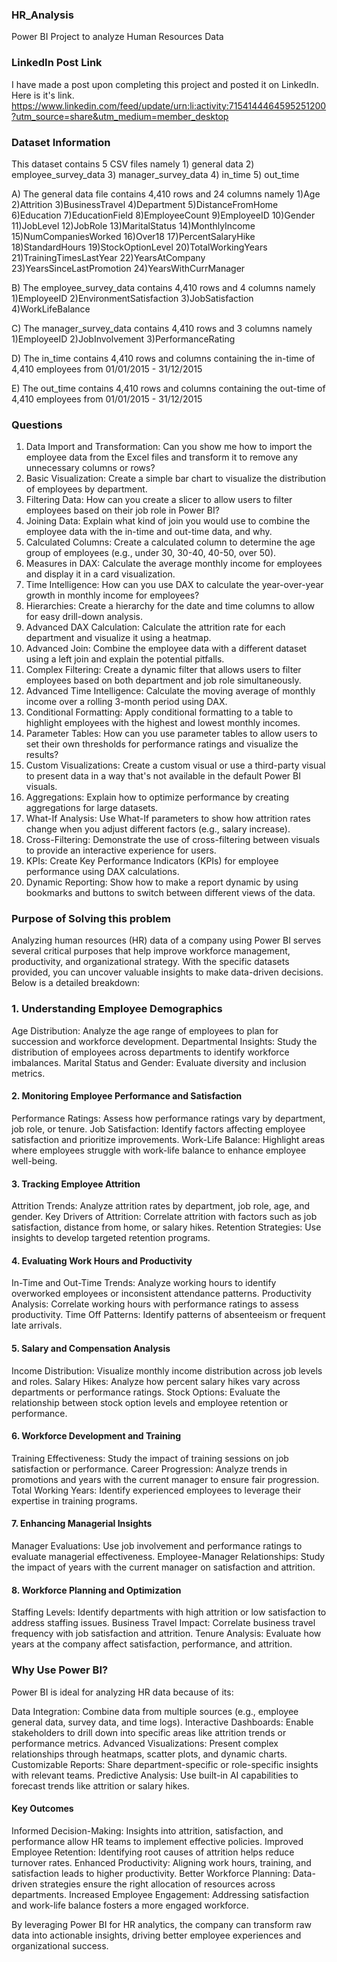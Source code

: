 ### HR_Analysis
 Power BI Project to analyze Human Resources Data

### LinkedIn Post Link
I have made a post upon completing this project and posted it on LinkedIn. Here is it's link.
https://www.linkedin.com/feed/update/urn:li:activity:7154144464595251200?utm_source=share&utm_medium=member_desktop

### Dataset Information

This dataset contains 5 CSV files namely 1) general data 2) employee_survey_data 3) manager_survey_data 4) in_time 5) out_time

A) The general data file contains 4,410 rows and 24 columns namely 1)Age	2)Attrition	3)BusinessTravel	4)Department	5)DistanceFromHome	6)Education	7)EducationField	8)EmployeeCount	9)EmployeeID	10)Gender	11)JobLevel	12)JobRole	13)MaritalStatus	14)MonthlyIncome	15)NumCompaniesWorked	16)Over18	17)PercentSalaryHike	18)StandardHours	19)StockOptionLevel	20)TotalWorkingYears	21)TrainingTimesLastYear	22)YearsAtCompany	23)YearsSinceLastPromotion	24)YearsWithCurrManager

B) The employee_survey_data contains 4,410 rows and 4 columns namely 1)EmployeeID	2)EnvironmentSatisfaction	3)JobSatisfaction	4)WorkLifeBalance

C) The manager_survey_data contains 4,410 rows and 3 columns namely 1)EmployeeID	2)JobInvolvement	3)PerformanceRating

D) The in_time contains 4,410 rows and columns containing the in-time of 4,410 employees from 01/01/2015 - 31/12/2015

E) The out_time contains 4,410 rows and columns containing the out-time of 4,410 employees from 01/01/2015 - 31/12/2015

### Questions

1. Data Import and Transformation: Can you show me how to import the employee data from the Excel files and transform it to remove any unnecessary columns or rows? 
2. Basic Visualization: Create a simple bar chart to visualize the distribution of employees by department. 
3. Filtering Data: How can you create a slicer to allow users to filter employees based on their job role in Power BI? 
4. Joining Data: Explain what kind of join you would use to combine the employee data with the in-time and out-time data, and why. 
5. Calculated Columns: Create a calculated column to determine the age group of employees (e.g., under 30, 30-40, 40-50, over 50). 
6. Measures in DAX: Calculate the average monthly income for employees and display it in a card visualization. 
7. Time Intelligence: How can you use DAX to calculate the year-over-year growth in monthly income for employees? 
8. Hierarchies: Create a hierarchy for the date and time columns to allow for easy drill-down analysis. 
9. Advanced DAX Calculation: Calculate the attrition rate for each department and visualize it using a heatmap. 
10. Advanced Join: Combine the employee data with a different dataset using a left join and explain the potential pitfalls. 
11. Complex Filtering: Create a dynamic filter that allows users to filter employees based on both department and job role simultaneously. 
12. Advanced Time Intelligence: Calculate the moving average of monthly income over a rolling 3-month period using DAX. 
13. Conditional Formatting: Apply conditional formatting to a table to highlight employees with the highest and lowest monthly incomes. 
14. Parameter Tables: How can you use parameter tables to allow users to set their own thresholds for performance ratings and visualize the results? 
15. Custom Visualizations: Create a custom visual or use a third-party visual to present data in a way that's not available in the default Power BI visuals. 
16. Aggregations: Explain how to optimize performance by creating aggregations for large datasets. 
17. What-If Analysis: Use What-If parameters to show how attrition rates change when you adjust different factors (e.g., salary increase). 
18. Cross-Filtering: Demonstrate the use of cross-filtering between visuals to provide an interactive experience for users. 
19. KPIs: Create Key Performance Indicators (KPIs) for employee performance using DAX calculations. 
20. Dynamic Reporting: Show how to make a report dynamic by using bookmarks and buttons to switch between different views of the data.

### Purpose of Solving this problem

Analyzing human resources (HR) data of a company using Power BI serves several critical purposes that help improve workforce management, productivity, and organizational strategy. With the specific datasets provided, you can uncover valuable insights to make data-driven decisions. Below is a detailed breakdown:

### 1. Understanding Employee Demographics
Age Distribution: Analyze the age range of employees to plan for succession and workforce development.
Departmental Insights: Study the distribution of employees across departments to identify workforce imbalances.
Marital Status and Gender: Evaluate diversity and inclusion metrics.

#### 2. Monitoring Employee Performance and Satisfaction
Performance Ratings: Assess how performance ratings vary by department, job role, or tenure.
Job Satisfaction: Identify factors affecting employee satisfaction and prioritize improvements.
Work-Life Balance: Highlight areas where employees struggle with work-life balance to enhance employee well-being.

#### 3. Tracking Employee Attrition
Attrition Trends: Analyze attrition rates by department, job role, age, and gender.
Key Drivers of Attrition: Correlate attrition with factors such as job satisfaction, distance from home, or salary hikes.
Retention Strategies: Use insights to develop targeted retention programs.

#### 4. Evaluating Work Hours and Productivity
In-Time and Out-Time Trends: Analyze working hours to identify overworked employees or inconsistent attendance patterns.
Productivity Analysis: Correlate working hours with performance ratings to assess productivity.
Time Off Patterns: Identify patterns of absenteeism or frequent late arrivals.

#### 5. Salary and Compensation Analysis
Income Distribution: Visualize monthly income distribution across job levels and roles.
Salary Hikes: Analyze how percent salary hikes vary across departments or performance ratings.
Stock Options: Evaluate the relationship between stock option levels and employee retention or performance.

#### 6. Workforce Development and Training
Training Effectiveness: Study the impact of training sessions on job satisfaction or performance.
Career Progression: Analyze trends in promotions and years with the current manager to ensure fair progression.
Total Working Years: Identify experienced employees to leverage their expertise in training programs.

#### 7. Enhancing Managerial Insights
Manager Evaluations: Use job involvement and performance ratings to evaluate managerial effectiveness.
Employee-Manager Relationships: Study the impact of years with the current manager on satisfaction and attrition.

#### 8. Workforce Planning and Optimization
Staffing Levels: Identify departments with high attrition or low satisfaction to address staffing issues.
Business Travel Impact: Correlate business travel frequency with job satisfaction and attrition.
Tenure Analysis: Evaluate how years at the company affect satisfaction, performance, and attrition.

### Why Use Power BI?
Power BI is ideal for analyzing HR data because of its:

Data Integration: Combine data from multiple sources (e.g., employee general data, survey data, and time logs).
Interactive Dashboards: Enable stakeholders to drill down into specific areas like attrition trends or performance metrics.
Advanced Visualizations: Present complex relationships through heatmaps, scatter plots, and dynamic charts.
Customizable Reports: Share department-specific or role-specific insights with relevant teams.
Predictive Analysis: Use built-in AI capabilities to forecast trends like attrition or salary hikes.

#### Key Outcomes
Informed Decision-Making: Insights into attrition, satisfaction, and performance allow HR teams to implement effective policies.
Improved Employee Retention: Identifying root causes of attrition helps reduce turnover rates.
Enhanced Productivity: Aligning work hours, training, and satisfaction leads to higher productivity.
Better Workforce Planning: Data-driven strategies ensure the right allocation of resources across departments.
Increased Employee Engagement: Addressing satisfaction and work-life balance fosters a more engaged workforce.

By leveraging Power BI for HR analytics, the company can transform raw data into actionable insights, driving better employee experiences and organizational success.











